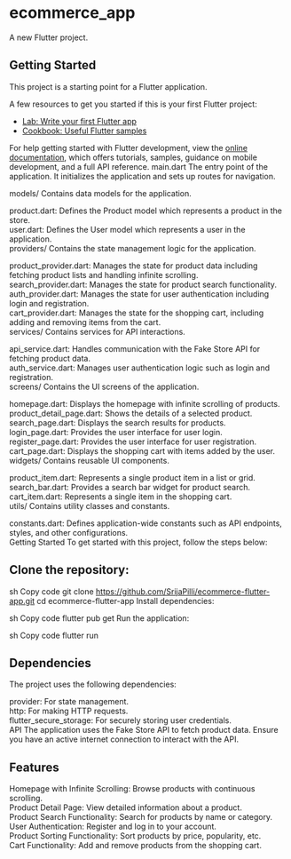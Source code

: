 # ecommerce_app

A new Flutter project.

## Getting Started

This project is a starting point for a Flutter application.

A few resources to get you started if this is your first Flutter project:

- [Lab: Write your first Flutter app](https://docs.flutter.dev/get-started/codelab)
- [Cookbook: Useful Flutter samples](https://docs.flutter.dev/cookbook)

For help getting started with Flutter development, view the
[online documentation](https://docs.flutter.dev/), which offers tutorials,
samples, guidance on mobile development, and a full API reference.
main.dart
The entry point of the application. It initializes the application and sets up routes for navigation.

models/
Contains data models for the application.

product.dart: Defines the Product model which represents a product in the store.
<br>
user.dart: Defines the User model which represents a user in the application.
<br>
providers/
Contains the state management logic for the application.
<br>

product_provider.dart: Manages the state for product data including fetching product lists and handling infinite scrolling.
<br>
search_provider.dart: Manages the state for product search functionality.
<br>
auth_provider.dart: Manages the state for user authentication including login and registration.
<br>
cart_provider.dart: Manages the state for the shopping cart, including adding and removing items from the cart.
<br>
services/
Contains services for API interactions.
<br>

api_service.dart: Handles communication with the Fake Store API for fetching product data.
<br>
auth_service.dart: Manages user authentication logic such as login and registration.
<br>
screens/
Contains the UI screens of the application.
<br>

homepage.dart: Displays the homepage with infinite scrolling of products.
<br>
product_detail_page.dart: Shows the details of a selected product.
<br>
search_page.dart: Displays the search results for products.
<br>
login_page.dart: Provides the user interface for user login.
<br>
register_page.dart: Provides the user interface for user registration.
<br>
cart_page.dart: Displays the shopping cart with items added by the user.
<br>
widgets/
Contains reusable UI components.
<br>

product_item.dart: Represents a single product item in a list or grid.
<br>
search_bar.dart: Provides a search bar widget for product search.
<br>
cart_item.dart: Represents a single item in the shopping cart.
<br>
utils/
Contains utility classes and constants.
<br>

constants.dart: Defines application-wide constants such as API endpoints, styles, and other configurations.
<br>
Getting Started
To get started with this project, follow the steps below:

## Clone the repository:

sh
Copy code
git clone https://github.com/SrijaPilli/ecommerce-flutter-app.git
cd ecommerce-flutter-app
Install dependencies:

sh
Copy code
flutter pub get
Run the application:

sh
Copy code
flutter run
## Dependencies
The project uses the following dependencies:

provider: For state management.
<br>
http: For making HTTP requests.
<br>
flutter_secure_storage: For securely storing user credentials.
<br>
API
The application uses the Fake Store API to fetch product data. Ensure you have an active internet connection to interact with the API.

## Features
Homepage with Infinite Scrolling: Browse products with continuous scrolling.
<br>
Product Detail Page: View detailed information about a product.
<br>
Product Search Functionality: Search for products by name or category.
<br>
User Authentication: Register and log in to your account.
<br>
Product Sorting Functionality: Sort products by price, popularity, etc.
<br>
Cart Functionality: Add and remove products from the shopping cart.
